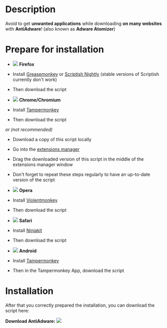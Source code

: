 # Description

Avoid to get **unwanted applications** while downloading **on many websites** with **AntiAdware**! (also known as **Adware Atomizer**)

# Prepare for installation

- ![](http://image.noelshack.com/fichiers/2014/33/1408224705-firefox.png) **Firefox**
 - Install [Greasemonkey](https://addons.mozilla.org/firefox/addon/greasemonkey/) or [Scriptish Nightly](https://github.com/scriptish/scriptish-nightlies/releases) (stable versions of Scriptish currently don't work)
 - Then download the script

- ![](http://image.noelshack.com/fichiers/2014/33/1408224705-chrome.png) **Chrome/Chromium**
 - Install [Tampermonkey](https://chrome.google.com/webstore/detail/tampermonkey/dhdgffkkebhmkfjojejmpbldmpobfkfo/)
 - Then download the script

 *or (not recommended)*

 - Download a copy of this script locally
 - Go into the [extensions manager](http://i.imgur.com/8ALV1pq.png)
 - Drag the downloaded version of this script in the middle of the extensions manager window
 - Don't forget to repeat these steps regularly to have an up-to-date version of the script

- ![](http://image.noelshack.com/fichiers/2014/33/1408224705-opera.png) **Opera**
 - Install [Violentmonkey](https://addons.opera.com/en/extensions/details/violent-monkey/)
 - Then download the script

- ![](http://image.noelshack.com/fichiers/2014/33/1408224705-safari.png) **Safari**
 - Install [Ninjakit](http://ss-o.net/safari/extension/NinjaKit.safariextz)
 - Then download the script

- ![](http://image.noelshack.com/fichiers/2014/33/1408224705-koywefn.png) **Android**
 - Install [Tampermonkey](https://play.google.com/store/apps/details?id=net.biniok.tampermonkey)
 - Then in the Tampermonkey App, download the script

# Installation

After that you correctly prepared the installation, you can download the script here:

**Download AntiAdware:** [![](http://image.noelshack.com/fichiers/2014/33/1408225203-download.png)](https://github.com/HandyUserscripts/AntiAdware/raw/latest/AntiAdware.user.js)
